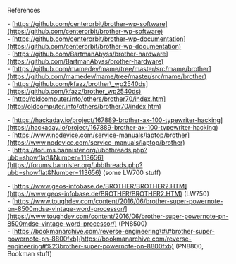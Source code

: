 References

\- [https://github.com/centerorbit/brother-wp-software](https://github.com/centerorbit/brother-wp-software)  
\- [https://github.com/centerorbit/brother-wp-documentation](https://github.com/centerorbit/brother-wp-documentation)  
\- [https://github.com/BartmanAbyss/brother-hardware](https://github.com/BartmanAbyss/brother-hardware)  
\- [https://github.com/mamedev/mame/tree/master/src/mame/brother](https://github.com/mamedev/mame/tree/master/src/mame/brother)  
\- [https://github.com/kfazz/brother\_wp2540ds](https://github.com/kfazz/brother_wp2540ds)   
\- [http://oldcomputer.info/others/brother70/index.htm](http://oldcomputer.info/others/brother70/index.htm) 

\- [https://hackaday.io/project/167889-brother-ax-100-typewriter-hacking](https://hackaday.io/project/167889-brother-ax-100-typewriter-hacking)  
\- [https://www.nodevice.com/service-manuals/laptop/brother](https://www.nodevice.com/service-manuals/laptop/brother)  
\- [https://forums.bannister.org/ubbthreads.php?ubb=showflat\&Number=113656](https://forums.bannister.org/ubbthreads.php?ubb=showflat&Number=113656) (some LW700 stuff)

\- [https://www.geos-infobase.de/BROTHER/BROTHER2.HTM](https://www.geos-infobase.de/BROTHER/BROTHER2.HTM) (LW750)  
\- [https://www.toughdev.com/content/2016/06/brother-super-powernote-pn-8500mdse-vintage-word-processor/](https://www.toughdev.com/content/2016/06/brother-super-powernote-pn-8500mdse-vintage-word-processor/) (PN8500)  
\- [https://bookmanarchive.com/reverse-engineering\#\#brother-super-powernote-pn-8800fxb](https://bookmanarchive.com/reverse-engineering#%23brother-super-powernote-pn-8800fxb) (PN8800, Bookman stuff)  
